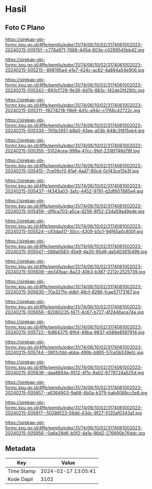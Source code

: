 # Hasil

## Foto C Plano

https://sirekap-obj-formc.kpu.go.id/4ffe/pemilu/pdpr/31/74/06/10/02/3174061002023-20240215-005151--c778a971-7688-445d-803e-c0289545bb42.jpg

https://sirekap-obj-formc.kpu.go.id/4ffe/pemilu/pdpr/31/74/06/10/02/3174061002023-20240215-005215--898195a4-e1e7-424c-ac82-4a894a54e906.jpg

https://sirekap-obj-formc.kpu.go.id/4ffe/pemilu/pdpr/31/74/06/10/02/3174061002023-20240215-005242--893cf729-9e36-4d7b-883c-142de2f4290c.jpg

https://sirekap-obj-formc.kpu.go.id/4ffe/pemilu/pdpr/31/74/06/10/02/3174061002023-20240215-005311--f8274218-f9b9-4d1c-a94c-c1766c42722c.jpg

https://sirekap-obj-formc.kpu.go.id/4ffe/pemilu/pdpr/31/74/06/10/02/3174061002023-20240215-005334--765b2651-b8a0-43ee-a53b-848c3f815eb4.jpg

https://sirekap-obj-formc.kpu.go.id/4ffe/pemilu/pdpr/31/74/06/10/02/3174061002023-20240215-005355--51024cea-999a-47cc-9fef-2318f748d78f.jpg

https://sirekap-obj-formc.kpu.go.id/4ffe/pemilu/pdpr/31/74/06/10/02/3174061002023-20240215-005415--7ce09cf3-81af-4ad7-80cd-0cf43ce13e3f.jpg

https://sirekap-obj-formc.kpu.go.id/4ffe/pemilu/pdpr/31/74/06/10/02/3174061002023-20240215-005437--f4343a03-3a1c-4452-9781-d2df607885e4.jpg

https://sirekap-obj-formc.kpu.go.id/4ffe/pemilu/pdpr/31/74/06/10/02/3174061002023-20240215-005459--df9ca703-a5ca-4256-8f52-234a59a49ede.jpg

https://sirekap-obj-formc.kpu.go.id/4ffe/pemilu/pdpr/31/74/06/10/02/3174061002023-20240215-005524--c93dad17-30cc-4309-b5c1-94f65a0c800f.jpg

https://sirekap-obj-formc.kpu.go.id/4ffe/pemilu/pdpr/31/74/06/10/02/3174061002023-20240215-005547--088a0583-45e9-4a30-95d9-da5403815499.jpg

https://sirekap-obj-formc.kpu.go.id/4ffe/pemilu/pdpr/31/74/06/10/02/3174061002023-20240215-005609--de341bac-8a23-40b3-b387-2212c2525739.jpg

https://sirekap-obj-formc.kpu.go.id/4ffe/pemilu/pdpr/31/74/06/10/02/3174061002023-20240215-005630--70a327fe-ddbf-48cf-8286-fcae57173167.jpg

https://sirekap-obj-formc.kpu.go.id/4ffe/pemilu/pdpr/31/74/06/10/02/3174061002023-20240215-005656--82060235-f471-4c67-b727-4f2446ace74a.jpg

https://sirekap-obj-formc.kpu.go.id/4ffe/pemilu/pdpr/31/74/06/10/02/3174061002023-20240215-005722--1b864375-8f64-49ba-9837-e586e8597914.jpg

https://sirekap-obj-formc.kpu.go.id/4ffe/pemilu/pdpr/31/74/06/10/02/3174061002023-20240215-005744--3901cfdd-ebba-499b-b895-57ce5b539e1c.jpg

https://sirekap-obj-formc.kpu.go.id/4ffe/pemilu/pdpr/31/74/06/10/02/3174061002023-20240215-005836--daa8884a-9512-4f1c-8a02-6778724a525d.jpg

https://sirekap-obj-formc.kpu.go.id/4ffe/pemilu/pdpr/31/74/06/10/02/3174061002023-20240215-005857--a6364903-9a68-4b0a-b379-bab4088cc5e8.jpg

https://sirekap-obj-formc.kpu.go.id/4ffe/pemilu/pdpr/31/74/06/10/02/3174061002023-20240215-005917--50286f23-08dd-43dc-9f27-5120af0343a1.jpg

https://sirekap-obj-formc.kpu.go.id/4ffe/pemilu/pdpr/31/74/06/10/02/3174061002023-20240215-005956--0a6e28d6-b0f2-4a1a-96d2-276690b76ddc.jpg


## Metadata

| Key        | Value               |
| ---------- | ------------------- |
| Time Stamp | 2024-02-17 13:05:41 |
| Kode Dapil | 3102                |




